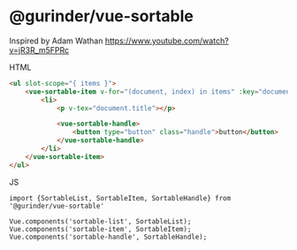 # @gurinder/vue-sortable

Inspired by Adam Wathan https://www.youtube.com/watch?v=jR3R_m5FPRc

HTML

```html
<ul slot-scope="{ items }">
    <vue-sortable-item v-for="(document, index) in items" :key="document.id">
        <li>
            <p v-tex="document.title"></p>

            <vue-sortable-handle>
                <button type="button" class="handle">button</button>
            </vue-sortable-handle>
        </li>
    </vue-sortable-item>
</ul>    
```

JS
```JS
import {SortableList, SortableItem, SortableHandle} from '@gurinder/vue-sortable'

Vue.components('sortable-list', SortableList);
Vue.components('sortable-item', SortableItem);
Vue.components('sortable-handle', SortableHandle);
```